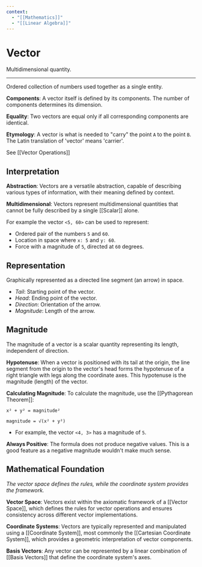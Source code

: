 ```yaml
---
context:
  - "[[Mathematics]]"
  - "[[Linear Algebra]]"
---
```


# Vector

Multidimensional quantity.

---

Ordered collection of numbers used together as a single entity.

**Components**: A vector itself is defined by its components. The number of components determines its dimension.

**Equality**: Two vectors are equal only if all corresponding components are identical.

**Etymology**: A vector is what is needed to "carry" the point `A` to the point `B`. The Latin translation of 'vector' means 'carrier'.

See [[Vector Operations]]

## Interpretation

**Abstraction**: Vectors are a versatile abstraction, capable of describing various types of information, with their meaning defined by context.

**Multidimensional**: Vectors represent multidimensional quantities that cannot be fully described by a single [[Scalar]] alone.

For example the vector `<5, 60>` can be used to represent:

- Ordered pair of the numbers `5` and `60`.
- Location in space where `x: 5` and `y: 60`.
- Force with a magnitude of `5`, directed at `60` degrees.

## Representation

Graphically represented as a directed line segment (an arrow) in space.

- _Tail_: Starting point of the vector.
- _Head_: Ending point of the vector.
- _Direction_: Orientation of the arrow.
- _Magnitude_: Length of the arrow.

## Magnitude

The magnitude of a vector is a scalar quantity representing its length, independent of direction.

**Hypotenuse**: When a vector is positioned with its tail at the origin, the line segment from the origin to the vector's head forms the hypotenuse of a right triangle with legs along the coordinate axes. This hypotenuse is the magnitude (length) of the vector.

**Calculating Magnitude**: To calculate the magnitude, use the [[Pythagorean Theorem]]:

```
x² + y² = magnitude²

magnitude = √(x² + y²)
```

- For example, the vector `<4, 3>` has a magnitude of `5`.

**Always Positive**: The formula does not produce negative values. This is a good feature as a negative magnitude wouldn't make much sense.

## Mathematical Foundation

_The vector space defines the rules, while the coordinate system provides the framework._

**Vector Space**: Vectors exist within the axiomatic framework of a [[Vector Space]], which defines the rules for vector operations and ensures consistency across different vector implementations.

**Coordinate Systems**: Vectors are typically represented and manipulated using a [[Coordinate System]], most commonly the [[Cartesian Coordinate System]], which provides a geometric interpretation of vector components.

**Basis Vectors**: Any vector can be represented by a linear combination of [[Basis Vectors]] that define the coordinate system's axes.

